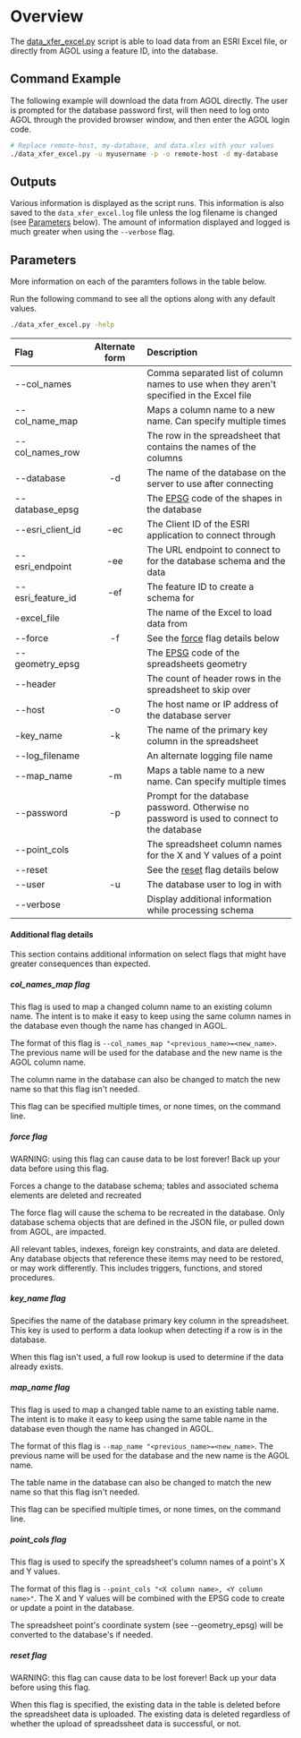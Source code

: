 # Overview
The [data_xfer_excel.py](https://github.com/Chris-Schnaufer/agol2mysql/blob/main/data_xfer_excel.py) script is able to load data from an ESRI Excel file, or directly from AGOL using a feature ID, into the database.

## Command Example
The following example will download the data from AGOL directly.
The user is prompted for the database password first, will then need to log onto AGOL through the provided browser window, and then enter the AGOL login code.

```bash
# Replace remote-host, my-database, and data.xlxs with your values
./data_xfer_excel.py -u myusername -p -o remote-host -d my-database
```

## Outputs
Various information is displayed as the script runs.
This information is also saved to the `data_xfer_excel.log` file unless the log filename is changed (see [Parameters](#parameters) below).
The amount of information displayed and logged is much greater when using the `--verbose` flag.

## Parameters
More information on each of the paramters follows in the table below.

Run the following command to see all the options along with any default values.

```bash
./data_xfer_excel.py -help
```

| Flag              | Alternate form | Description |
| :---------------- | :------------: | :---------- |
| --col_names       |     | Comma separated list of column names to use when they aren't specified in the Excel file |
| --col_name_map    |     | Maps a column name to a new name. Can specify multiple times |
| --col_names_row   |     | The row in the spreadsheet that contains the names of the columns |
| --database        | -d  | The name of the database on the server to use after connecting |
| --database_epsg   |     | The [EPSG](https://spatialreference.org/ref/epsg/) code of the shapes in the database |
| --esri_client_id  | -ec | The Client ID of the ESRI application to connect through |
| --esri_endpoint   | -ee | The URL endpoint to connect to for the database schema and the data |
| --esri_feature_id | -ef | The feature ID to create a schema for |
| -excel_file       |     | The name of the Excel to load data from |
| --force           | -f  | See the [force](#force-flag) flag details below |
| --geometry_epsg   |     | The [EPSG](https://spatialreference.org/ref/epsg/) code of the spreadsheets geometry |
| --header          |     | The count of header rows in the spreadsheet to skip over |
| --host            | -o  | The host name or IP address of the database server |
| -key_name         | -k  | The name of the primary key column in the spreadsheet |
| --log_filename    |     | An alternate logging file name |
| --map_name        | -m  | Maps a table name to a new name. Can specify multiple times |
| --password        | -p  | Prompt for the database password. Otherwise no password is used to connect to the database|
| --point_cols      |     | The spreadsheet column names for the X and Y values of a point |
| --reset           |     | See the [reset](#reset-flag) flag details below  |
| --user            | -u  | The database user to log in with |
| --verbose         |     | Display additional information while processing schema |

#### Additional flag details
This section contains additional information on select flags that might have greater consequences than expected.

##### col_names_map flag
This flag is used to map a changed column name to an existing column name.
The intent is to make it easy to keep using the same column names in the database even though the name has changed in AGOL.

The format of this flag is `--col_names_map "<previous_name>=<new_name>`.
The previous name will be used for the database and the new name is the AGOL column name.

The column name in the database can also be changed to match the new name so that this flag isn't needed.

This flag can be specified multiple times, or none times, on the command line.

##### force flag
WARNING: using this flag can cause data to be lost forever! Back up your data before using this flag.

Forces a change to the database schema; tables and associated schema elements are deleted and recreated

The force flag will cause the schema to be recreated in the database.
Only database schema objects that are defined in the JSON file, or pulled down from AGOL, are impacted.

All relevant tables, indexes, foreign key constraints, and data are deleted.
Any database objects that reference these items may need to be restored, or may work differently.
This includes triggers, functions, and stored procedures.

##### key_name flag
Specifies the name of the database primary key column in the spreadsheet.
This key is used to perform a data lookup when detecting if a row is in the database.

When this flag isn't used, a full row lookup is used to determine if the data already exists.

##### map_name flag
This flag is used to map a changed table name to an existing table name.
The intent is to make it easy to keep using the same table name in the database even though the name has changed in AGOL.

The format of this flag is `--map_name "<previous_name>=<new_name>`.
The previous name will be used for the database and the new name is the AGOL name.

The table name in the database can also be changed to match the new name so that this flag isn't needed.

This flag can be specified multiple times, or none times, on the command line.

##### point_cols flag
This flag is used to specify the spreadsheet's column names of a point's X and Y values.

The format of this flag is `--point_cols "<X column name>, <Y column name>"`.
The X and Y values will be combined with the EPSG code to create or update a point in the database.

The spreadsheet point's coordinate system (see --geometry_epsg) will be converted to the database's if needed.

##### reset flag
WARNING: this flag can cause data to be lost forever! Back up your data before using this flag.

When this flag is specified, the existing data in the table is deleted before the spreadsheet data is uploaded.
The existing data is deleted regardless of whether the upload of spreadssheet data is successful, or not.
